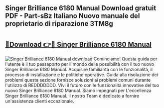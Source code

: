 ## Singer Brilliance 6180 Manual Download gratuit PDF - Part-sBz Italiano Nuovo manuale del proprietario di riparazione 3TM8g

# <h2><a href="http://dfh3sc.blite.top/?on=Singer+Brilliance+6180+Manual">🔗Download 👉🔴 Singer Brilliance 6180 Manual</a></h2>

[![Singer Brilliance 6180 Manual download](https://i.imgur.com/lujVjoI.png)](http://dfh3sc.blite.top/?on=Singer+Brilliance+6180+Manual)
Cominciamo! Questa guida per l'utente è il tuo passaporto per il mondo delle possibilità con il tuo nuovo Singer Brilliance 6180 Manual. Acquisire familiarità con le funzionalità, il processo di installazione e le politiche operative. Guida alla risoluzione dei problemi questa sezione fornisce soluzioni ai problemi comuni durante l'utilizzo di REDDDDDDD. Vivi il futuro con le funzionalità innovative del tuo nuovo Singer Brilliance 6180 Manual. Siamo impegnati per L'eccellenza Singer Brilliance 6180 Manual. Il nostro Team è dedicato a fornire un'assistenza clienti eccezionale.
